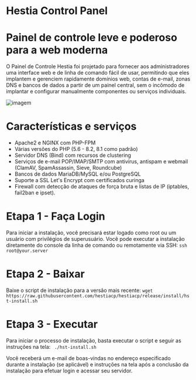 # Hestia Control Panel
# Painel de controle leve e poderoso para a web moderna

O Painel de Controle Hestia foi projetado para fornecer aos
administradores uma interface web e de linha de comando fácil de usar,
permitindo que eles implantem e gerenciem rapidamente domínios web, contas de
e-mail, zonas DNS e bancos de dados a partir de um painel central, sem o
incômodo de implantar e configurar manualmente componentes ou serviços
individuais.

![imagem](https://camo.githubusercontent.com/3576df6340278659a2818cab2d0300606a099ac049873d36de389b15c683cd21/68747470733a2f2f73746f726167652e68657374696163702e636f6d2f68657374696173637265656e2e706e67)

# Características e serviços
- Apache2 e NGINX com PHP-FPM
- Várias versões do PHP (5.6 - 8.2,
8.1 como padrão)
- Servidor DNS (Bind) com recursos
de clustering
- Serviços de e-mail POP/IMAP/SMTP
com antivírus, antispam e webmail (ClamAV, SpamAssassin, Sieve, Roundcube)
- Bancos de dados MariaDB/MySQL
e/ou PostgreSQL
- Suporte a SSL Let's Encrypt com
certificados curinga
- Firewall com detecção de ataques
de força bruta e listas de IP (iptables, fail2ban e ipset).


# Etapa 1 - Faça Login
Para iniciar a instalação, você precisará estar
logado como root ou um usuário com privilégios de superusuário. Você pode
executar a instalação diretamente do console da linha de comando ou remotamente
via SSH: ```ssh root@your.server```

# Etapa 2 - Baixar
Baixe o script de instalação para a versão mais recente:
```wget https://raw.githubusercontent.com/hestiacp/hestiacp/release/install/hst-install.sh```

# Etapa 3 - Executar
Para iniciar o processo de instalação, basta executar o script e seguir as instruções na tela:
``` ./hst-install.sh```

Você receberá um e-mail de boas-vindas no endereço especificado durante a instalação (se aplicável) e instruções na tela após a conclusão da instalação para efetuar login e acessar seu servidor.



